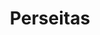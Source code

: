 ---
img : "./img/perseitas_vol11.webp"
title : "Perseitas"
description : "“Perseitas” es una publicación continua de acceso abierto. Tiene como objetivo difundir, de forma digital, las investigaciones, reflexiones teóricas y sistematizaciones en torno a la filosofía, la teología y los estudios humanísticos que aborden problemas religiosos, históricos, literarios, sociales, políticos o estéticos. Es financiada por la Universidad Católica Luis Amigó, que se ocupa de todos los costos de producción editorial, publicación y divulgación. Atendiendo a esto, Perseitas no cobra a los autores por ninguna actividad del proceso editorial ni por la publicación; tampoco genera retribuciones económicas a los autores que contribuyen a la revista ni a los miembros de los comités. Las decisiones y procedimientos se rigen por criterios de calidad académica, excelencia investigativa, integridad, honestidad y transparencia, por lo que se adhiere a los principios del Committee Of Publication Ethics (COPE)."
link : "https://revistas.ucatolicaluisamigo.edu.co/index.php/perseitas/issue/view/192/234"
---